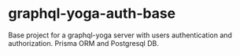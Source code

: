 # graphql-yoga-auth-base
Base project for a graphql-yoga server with users authentication and authorization. Prisma ORM and Postgresql DB.
